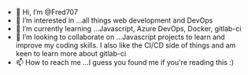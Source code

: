 - 👋 Hi, I’m @Fred707
- 👀 I’m interested in ...all things web development and DevOps
- 🌱 I’m currently learning ...Javascript, Azure DevOps, Docker, gitlab-ci
- 💞️ I’m looking to collaborate on ...Javascript projects to learn and improve my coding skills. I also like the CI/CD side of things and am keen to learn more about gitlab-ci
- 📫 How to reach me ...I guess you found me if you're reading this :)

<!---
Fred707/Fred707 is a ✨ special ✨ repository because its `README.md` (this file) appears on your GitHub profile.
You can click the Preview link to take a look at your changes.
--->

